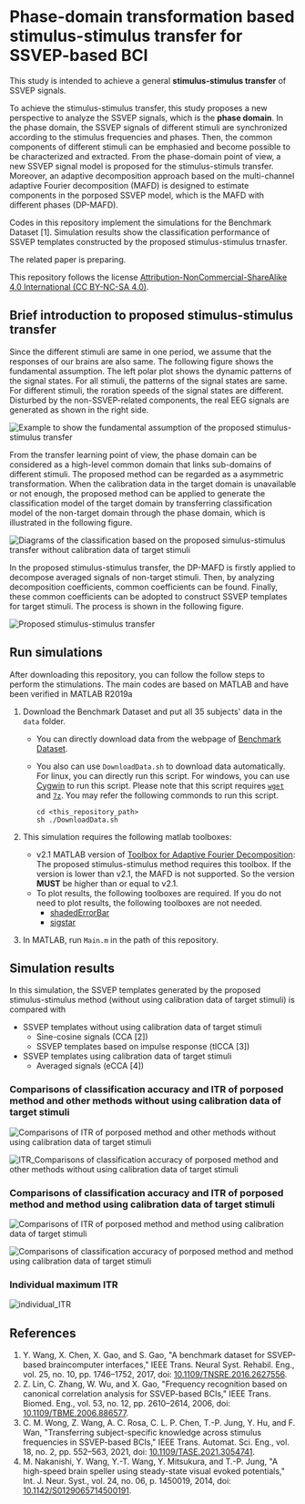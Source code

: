 # Phase-domain transformation based stimulus-stimulus transfer for SSVEP-based BCI

This study is intended to achieve a general **stimulus-stimulus transfer** of SSVEP signals.

To achieve the stimulus-stimulus transfer, this study proposes a new perspective to analyze the SSVEP signals, which is the **phase domain**. In the phase domain, the SSVEP signals of different stimuli are synchronized according to the stimulus frequencies and phases. Then, the common components of different stimuli can be emphasied and become possible to be characterized and extracted. From the phase-domain point of view, a new SSVEP signal model is proposed for the stimulus-stimuls transfer. Moreover, an adaptive decomposition approach based on the multi-channel adaptive Fourier decomposition (MAFD) is designed to estimate components in the porposed SSVEP model, which is the MAFD with different phases (DP-MAFD). 

Codes in this repository implement the simulations for the Benchmark Dataset [1]. Simulation results show the classification performance of SSVEP templates constructed by the proposed stimulus-stimulus trnasfer. 

The related paper is preparing.

This repository follows the license [Attribution-NonCommercial-ShareAlike 4.0 International (CC BY-NC-SA 4.0)](https://creativecommons.org/licenses/by-nc-sa/4.0/deed.en).

## Brief introduction to proposed stimulus-stimulus transfer

Since the different stimuli are same in one period, we assume that the responses of our brains are also same. The following figure shows the fundamental assumption. The left polar plot shows the dynamic patterns of the signal states. For all stimuli, the patterns of the signal states are same. For different stimuli, the roration speeds of the signal states are different. Disturbed by the non-SSVEP-related components, the real EEG signals are generated as shown in the right side.

![Example to show the fundamental assumption of the proposed stimulus-stimulus transfer](./images/plot_rotation.png)

From the transfer learning point of view, the phase domain can be considered as a high-level common domain that links sub-domains of different stimuli. The proposed method can be regarded as a asymmetric transformation. When the calibration data in the target domain is unavailable or not enough, the proposed method can be applied to generate the classification model of the target domain by transferring classification model of the non-target domain through the phase domain, which is illustrated in the following figure.

![Diagrams of the classification based on the proposed simulus-stimulus transfer without calibration data of target stimuli](./images/TrnasferLearningDiagram.png)

In the proposed stimulus-stimulus transfer, the DP-MAFD is firstly applied to decompose averaged signals of non-target stimuli. Then, by analyzing decomposition coefficients, common coefficients can be found. Finally, these common coefficients can be adopted to construct SSVEP templates for target stimuli. The process is shown in the following figure.

![Proposed stimulus-stimulus transfer](./images/Plot_Progress_big.png)

## Run simulations

After downloading this repository, you can follow the follow steps to perform the stimulations. The main codes are based on MATLAB and have been verified in MATLAB R2019a

1. Download the Benchmark Dataset and put all 35 subjects' data in the `data` folder.

    + You can directly download data from the webpage of [Benchmark Dataset](http://bci.med.tsinghua.edu.cn/download.html).
    + You also can use `DownloadData.sh` to download data automatically. For linux, you can directly run this script. For windows, you can use [Cygwin](https://www.cygwin.com/) to run this script. Please note that this script requires [`wget`](https://cygwin.com/packages/summary/wget.html) and [`7z`](https://cygwin.com/packages/summary/p7zip.html). You may refer the following commonds to run this script. 

        ```
        cd <this_repository_path>
        sh ./DownloadData.sh
        ```

2. This simulation requires the following matlab toolboxes:

    + v2.1 MATLAB version of [Toolbox for Adaptive Fourier Decomposition](https://github.com/pikipity/Toolbox-for-Adaptive-Fourier-Decomposition): The proposed stimulus-stimulus method requires this toolbox. If the version is lower than v2.1, the MAFD is not supported. So the version **MUST** be higher than or equal to v2.1.
    + To plot results, the following toolboxes are required. If you do not need to plot results, the following toolboxes are not needed.
      + [shadedErrorBar](https://github.com/raacampbell/shadedErrorBar)
      + [sigstar](https://github.com/raacampbell/sigstar)

3. In MATLAB, run `Main.m` in the path of this repository. 

## Simulation results

In this simulation, the SSVEP templates generated by the proposed stimulus-stimulus method (without using calibration data of target stimuli) is compared with

+ SSVEP templates without using calibration data of target stimuli
  + Sine-cosine signals (CCA [2])
  + SSVEP templates based on impulse response (tlCCA [3])
+ SSVEP templates using calibration data of target stimuli
  + Averaged signals (eCCA [4])

### Comparisons of classification accuracy and ITR of porposed method and other methods without using calibration data of target stimuli

![Comparisons of ITR of porposed method and other methods without using calibration data of target stimuli](./ITR_Acc_Summary/ITR_summary_nocalibration_random_8.png)

![ITR_Comparisons of classification accuracy of porposed method and other methods without using calibration data of target stimuli](./ITR_Acc_Summary/Acc_summary_nocalibration_random_8.png)

### Comparisons of classification accuracy and ITR of porposed method and method using calibration data of target stimuli

![Comparisons of ITR of porposed method and method using calibration data of target stimuli](./ITR_Acc_Summary/ITR_summary_calibration_random_8.png)

![Comparisons of classification accuracy of porposed method and method using calibration data of target stimuli](./ITR_Acc_Summary/Acc_summary_calibration_random_8.png)

### Individual maximum ITR

![individual_ITR](./ITR_Acc_Summary/ITR_max_compare_all_8.png)

## References

1. Y. Wang, X. Chen, X. Gao, and S. Gao, "A benchmark dataset for SSVEP-based braincomputer interfaces," IEEE Trans. Neural Syst. Rehabil. Eng., vol. 25, no. 10, pp. 1746–1752, 2017, doi: [10.1109/TNSRE.2016.2627556](https://doi.org/10.1109/TNSRE.2016.2627556).
2. Z. Lin, C. Zhang, W. Wu, and X. Gao, "Frequency recognition based on canonical correlation analysis for SSVEP-based BCIs," IEEE Trans. Biomed. Eng., vol. 53, no. 12, pp. 2610–2614, 2006, doi: [10.1109/TBME.2006.886577](https://doi.org/10.1109/TBME.2006.886577).
3. C. M. Wong, Z. Wang, A. C. Rosa, C. L. P. Chen, T.-P. Jung, Y. Hu, and F. Wan, "Transferring subject-specific knowledge across stimulus
frequencies in SSVEP-based BCIs," IEEE Trans. Automat. Sci. Eng., vol. 18, no. 2, pp. 552–563, 2021, doi: [10.1109/TASE.2021.3054741](https://doi.org/10.1109/TASE.2021.3054741).
4. M. Nakanishi, Y. Wang, Y.-T. Wang, Y. Mitsukura, and T.-P. Jung, "A high-speed brain speller using steady-state visual evoked potentials," Int.
J. Neur. Syst., vol. 24, no. 06, p. 1450019, 2014, doi: [10.1142/S0129065714500191](https://doi.org/10.1142/S0129065714500191).


